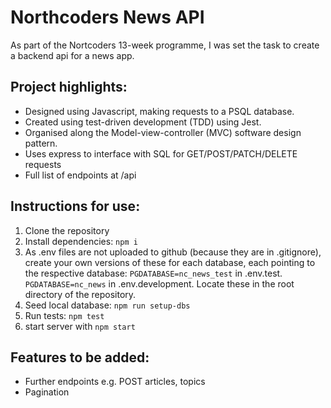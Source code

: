 # Northcoders News API

As part of the Nortcoders 13-week programme, I was set the task to create a backend api for a news app.

## Project highlights:

- Designed using Javascript, making requests to a PSQL database.
- Created using test-driven development (TDD) using Jest.
- Organised along the Model-view-controller (MVC) software design pattern.
- Uses express to interface with SQL for GET/POST/PATCH/DELETE requests
- Full list of endpoints at /api

## Instructions for use:

1. Clone the repository
2. Install dependencies: `npm i`
3. As .env files are not uploaded to github (because they are in .gitignore), create your own versions of these for each database, each pointing to the respective database:
`PGDATABASE=nc_news_test` in .env.test.
`PGDATABASE=nc_news` in .env.development.
Locate these in the root directory of the repository.
6. Seed local database: `npm run setup-dbs`
7. Run tests: `npm test`
8. start server with `npm start`

## Features to be added:
- Further endpoints e.g. POST articles, topics
- Pagination
